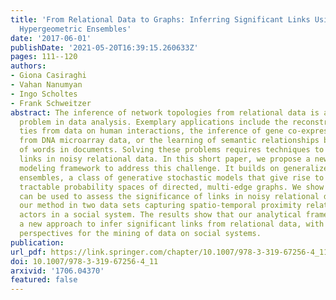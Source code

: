 ```yaml
---
title: 'From Relational Data to Graphs: Inferring Significant Links Using Generalized
  Hypergeometric Ensembles'
date: '2017-06-01'
publishDate: '2021-05-20T16:39:15.260633Z'
pages: 111--120
authors:
- Giona Casiraghi
- Vahan Nanumyan
- Ingo Scholtes
- Frank Schweitzer
abstract: The inference of network topologies from relational data is an important
  problem in data analysis. Exemplary applications include the reconstruction of social
  ties from data on human interactions, the inference of gene co-expression networks
  from DNA microarray data, or the learning of semantic relationships based on co-occurrences
  of words in documents. Solving these problems requires techniques to infer significant
  links in noisy relational data. In this short paper, we propose a new statistical
  modeling framework to address this challenge. It builds on generalized hypergeometric
  ensembles, a class of generative stochastic models that give rise to analytically
  tractable probability spaces of directed, multi-edge graphs. We show how this framework
  can be used to assess the significance of links in noisy relational data. We illustrate
  our method in two data sets capturing spatio-temporal proximity relations between
  actors in a social system. The results show that our analytical framework provides
  a new approach to infer significant links from relational data, with interesting
  perspectives for the mining of data on social systems.
publication:
url_pdf: https://link.springer.com/chapter/10.1007/978-3-319-67256-4_11
doi: 10.1007/978-3-319-67256-4_11
arxivid: '1706.04370'
featured: false
---
```

